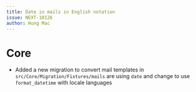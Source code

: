 ```yaml
---
title: Date in mails in English notation
issue: NEXT-10126
author: Hung Mac
---
```

# Core
* Added a new migration to convert mail templates in `src/Core/Migration/Fixtures/mails` are using `date` and change to use `format_datetime` with locale languages

